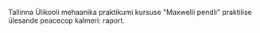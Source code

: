 Tallinna Ülikooli mehaanika praktikumi kursuse "Maxwelli pendli" praktilise ülesande peacecop kalmeri: raport.
